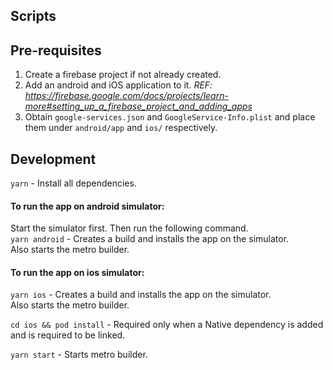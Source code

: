 ## Scripts

## Pre-requisites

1. Create a firebase project if not already created.
2. Add an android and iOS application to it.
_REF: https://firebase.google.com/docs/projects/learn-more#setting_up_a_firebase_project_and_adding_apps_
3. Obtain `google-services.json` and `GoogleService-Info.plist` and place them under `android/app` and `ios/` respectively.

## Development
`yarn` - Install all dependencies.

#### To run the app on android simulator:
Start the simulator first. Then run the following command.  
`yarn android` - Creates a build and installs the app on the simulator.  
Also starts the metro builder.
  
#### To run the app on ios simulator:
`yarn ios` - Creates a build and installs the app on the simulator.  
Also starts the metro builder.
 
`cd ios && pod install` - Required only when a Native dependency is added and is required to be linked.
 
`yarn start` - Starts metro builder.
